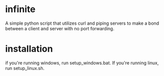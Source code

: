 # infinite
A simple python script that utilizes curl and piping servers to make a bond between a client and server with no port forwarding.
# installation
if you're running windows, run setup_windows.bat. If you're running linux, run setup_linux.sh.
